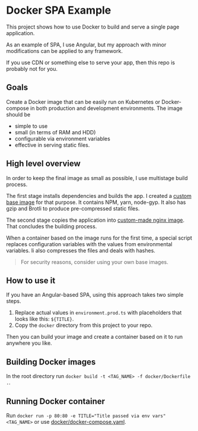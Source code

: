 # Docker SPA Example

This project shows how to use Docker to build and serve a single page application.

As an example of SPA, I use Angular, but my approach with minor modifications
can be applied to any framework.

If you use CDN or something else to serve your app, then this repo is probably not for you.

## Goals

Create a Docker image that can be easily run on Kubernetes or Docker-compose
in both production and development environments. The image should be

* simple to use
* small (in terms of RAM and HDD)
* configurable via environment variables
* effective in serving static files.

## High level overview
In order to keep the final image as small as possible, I use multistage build process.

The first stage installs dependencies and builds the app. I created a [custom base
image](https://github.com/alexxxnf/spa-builder) for that purpose.
It contains NPM, yarn, node-gyp. It also has gzip and Brotli to produce pre-compressed
static files.

The second stage copies the application into
[custom-made nginx image](https://github.com/alexxxnf/nginx-spa).
That concludes the building process.

When a container based on the image runs for the first time, a special script
replaces configuration variables with the values from environmental variables.
Ii also compresses the files and deals with hashes.

> For security reasons, consider using your own base images.

## How to use it
If you have an Angular-based SPA, using this approach takes two simple steps.

1. Replace actual values in `environment.prod.ts` with placeholders
 that looks like this: `${TITLE}`.
2. Copy the `docker` directory from this project to your repo.

Then you can build your image and create a container based on it
to run anywhere you like.

## Building Docker images

In the root directory run `docker build -t <TAG_NAME> -f docker/Dockerfile .`.

## Running Docker container

Run `docker run -p 80:80 -e TITLE="Title passed via env vars" <TAG_NAME>`
or use [docker/docker-compose.yaml](docker/docker-compose.yaml).
